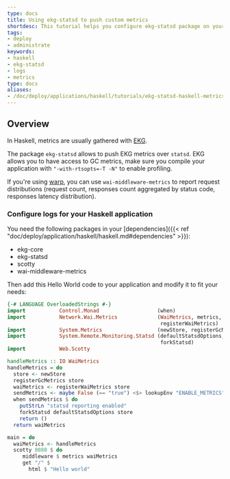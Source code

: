 ```yaml
---
type: docs
title: Using ekg-statsd to push custom metrics
shortdesc: This tutorial helps you configure ekg-statsd package on your Haskell application to push custom metrics
tags:
- deploy
- administrate
keywords:
- haskell
- ekg-statsd
- logs
- metrics
type: docs
aliases:
- /doc/deploy/applications/haskell/tutorials/ekg-statsd-haskell-metrics.md
---
```


## Overview

In Haskell, metrics are usually gathered with [EKG](https://hackage.haskell.org/package/ekg). 

The package `ekg-statsd` allows to push EKG metrics over `statsd`.
EKG allows you to have access to GC metrics, make sure you compile your application with `"-with-rtsopts=-T -N"` to enable profiling.

If you're using [warp](https://hackage.haskell.org/package/warp), you can use `wai-middleware-metrics` to report request distributions (request count, responses count aggregated by status code, responses latency distribution).

### Configure logs for your Haskell application

You need the following packages in your [dependencies]({{< ref "doc/deploy/application/haskell/haskell.md#dependencies" >}}):
* ekg-core
* ekg-statsd
* scotty
* wai-middleware-metrics

Then add this Hello World code to your application and modify it to fit your needs:

```haskell
{-# LANGUAGE OverloadedStrings #-}
import           Control.Monad                   (when)
import           Network.Wai.Metrics             (WaiMetrics, metrics,
                                                  registerWaiMetrics)
import           System.Metrics                  (newStore, registerGcMetrics)
import           System.Remote.Monitoring.Statsd (defaultStatsdOptions,
                                                  forkStatsd)
import           Web.Scotty

handleMetrics :: IO WaiMetrics
handleMetrics = do
  store <- newStore
  registerGcMetrics store
  waiMetrics <- registerWaiMetrics store
  sendMetrics <- maybe False (== "true") <$> lookupEnv "ENABLE_METRICS"
  when sendMetrics $ do
    putStrLn "statsd reporting enabled"
    forkStatsd defaultStatsdOptions store
    return ()
  return waiMetrics

main = do
  waiMetrics <- handleMetrics
  scotty 8080 $ do
     middleware $ metrics waiMetrics
     get "/" $
       html $ "Hello world"
```

